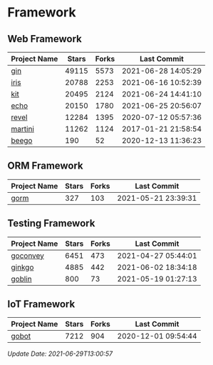 # Framework

## Web Framework
| Project Name | Stars | Forks | Last Commit |
| ------------ | ----- | ----- | ----------- |
| [gin](https://github.com/gin-gonic/gin) | 49115 | 5573 | 2021-06-28 14:05:29 |
| [iris](https://github.com/kataras/iris) | 20788 | 2253 | 2021-06-16 10:52:39 |
| [kit](https://github.com/go-kit/kit) | 20495 | 2124 | 2021-06-24 14:41:10 |
| [echo](https://github.com/labstack/echo) | 20150 | 1780 | 2021-06-25 20:56:07 |
| [revel](https://github.com/revel/revel) | 12284 | 1395 | 2020-07-12 05:57:36 |
| [martini](https://github.com/go-martini/martini) | 11262 | 1124 | 2017-01-21 21:58:54 |
| [beego](https://github.com/astaxie/beego) | 190 | 52 | 2020-12-13 11:36:23 |

## ORM Framework
| Project Name | Stars | Forks | Last Commit |
| ------------ | ----- | ----- | ----------- |
| [gorm](https://github.com/jinzhu/gorm) | 327 | 103 | 2021-05-21 23:39:31 |

## Testing Framework
| Project Name | Stars | Forks | Last Commit |
| ------------ | ----- | ----- | ----------- |
| [goconvey](https://github.com/smartystreets/goconvey) | 6451 | 473 | 2021-04-27 05:44:01 |
| [ginkgo](https://github.com/onsi/ginkgo) | 4885 | 442 | 2021-06-02 18:34:18 |
| [goblin](https://github.com/franela/goblin) | 800 | 73 | 2021-05-19 01:27:13 |

## IoT Framework
| Project Name | Stars | Forks | Last Commit |
| ------------ | ----- | ----- | ----------- |
| [gobot](https://github.com/hybridgroup/gobot) | 7212 | 904 | 2020-12-01 09:54:44 |

*Update Date: 2021-06-29T13:00:57*